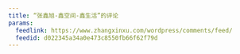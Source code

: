 ```yaml
---
title: “张鑫旭-鑫空间-鑫生活”的评论
params:
  feedlink: https://www.zhangxinxu.com/wordpress/comments/feed/
  feedid: d022345a34a0e473c8550fb66f62f79d
---
```

